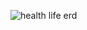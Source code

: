![health life erd](https://user-images.githubusercontent.com/102083390/163236876-745ce552-613f-45a8-8d78-69e635b5e966.png)